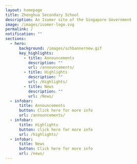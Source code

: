```yaml
---
layout: homepage
title: Zhenghua Secondary School
description: An Isomer site of the Singapore Government
image: /images/isomer-logo.svg
permalink: /
notification: ""
sections:
  - hero:
      background: /images/schbannernew.gif
      key_highlights:
        - title: Announcements
          description: ""
          url: /announcements/
        - title: Highlights
          description: ""
          url: /Highlights/
        - title: News
          description: ""
          url: /News/
  - infobar:
      title: Announcements
      button: Click here for more info
      url: /announcements/
  - infobar:
      title: Highlights
      button: click here for more info
      url: /highlights/
  - infobar:
      title: News
      button: Click here for more info
      url: /news/
---
```

